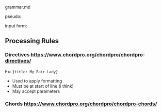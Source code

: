 grammar.md

pseudo:

input form:


## Processing Rules
### Directives https://www.chordpro.org/chordpro/chordpro-directives/
Ex: `{title: My Fair Lady}`
* Used to apply formatting
* Must be at start of line (i think)
* May accept parameters


### Chords https://www.chordpro.org/chordpro/chordpro-chords/

